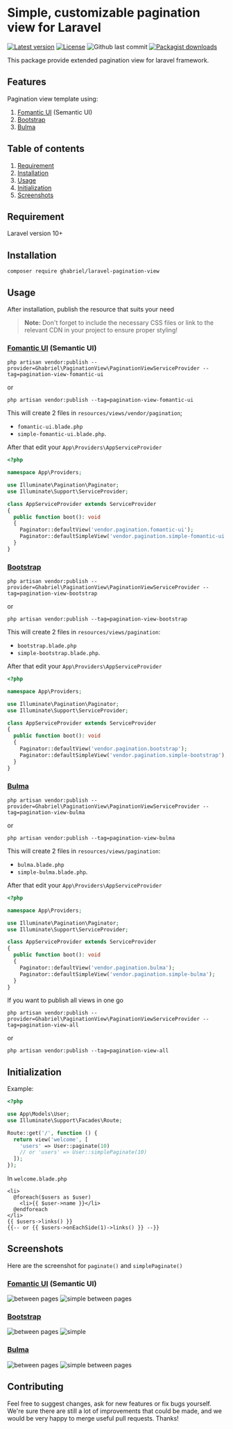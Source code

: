 # Simple, customizable pagination view for Laravel
[![Latest version](https://img.shields.io/packagist/v/ghabriel/laravel-pagination-view)](https://packagist.org/packages/ghabriel/laravel-pagination-view)
[![License](https://img.shields.io/badge/license-MIT-brightgreen)](LICENSE.md)
![Github last commit](https://img.shields.io/github/last-commit/ghabriel25/laravel-pagination-view)
[![Packagist downloads](https://img.shields.io/packagist/dt/ghabriel/laravel-pagination-view?color=66ff00)](https://packagist.org/packages/ghabriel/laravel-pagination-view/stats)

This package provide extended pagination view for laravel framework.
## Features
Pagination view template using:
1. [Fomantic UI](https://fomantic-ui.com) (Semantic UI)
2. [Bootstrap](https://getbootstrap.com/)
3. [Bulma](https://bulma.io/)
## Table of contents
1. [Requirement](#requirement)
2. [Installation](#installation)
3. [Usage](#usage)
4. [Initialization](#initialization)
5. [Screenshots](#screenshots)
## Requirement
Laravel version 10+
## Installation
```
composer require ghabriel/laravel-pagination-view
```
## Usage
After installation, publish the resource that suits your need
> **Note:** Don't forget to include the necessary CSS files or link to the relevant CDN in your project to ensure proper styling!

### [Fomantic UI](https://fomantic-ui.com) (Semantic UI)
```
php artisan vendor:publish --provider=Ghabriel\PaginationView\PaginationViewServiceProvider --tag=pagination-view-fomantic-ui
```
or
```
php artisan vendor:publish --tag=pagination-view-fomantic-ui
```
This will create 2 files in `resources/views/vendor/pagination`; 
- `fomantic-ui.blade.php`
- `simple-fomantic-ui.blade.php`. 

After that edit your `App\Providers\AppServiceProvider`
```php
<?php

namespace App\Providers;

use Illuminate\Pagination\Paginator;
use Illuminate\Support\ServiceProvider;

class AppServiceProvider extends ServiceProvider
{
  public function boot(): void
  {
    Paginator::defaultView('vendor.pagination.fomantic-ui');
    Paginator::defaultSimpleView('vendor.pagination.simple-fomantic-ui');
  }
}
```
### [Bootstrap](https://getbootstrap.com/)
```
php artisan vendor:publish --provider=Ghabriel\PaginationView\PaginationViewServiceProvider --tag=pagination-view-bootstrap
```
or
```
php artisan vendor:publish --tag=pagination-view-bootstrap
```
This will create 2 files in `resources/views/pagination`: 
- `bootstrap.blade.php`
- `simple-bootstrap.blade.php`.

After that edit your `App\Providers\AppServiceProvider`
```php
<?php

namespace App\Providers;

use Illuminate\Pagination\Paginator;
use Illuminate\Support\ServiceProvider;

class AppServiceProvider extends ServiceProvider
{
  public function boot(): void
  {
    Paginator::defaultView('vendor.pagination.bootstrap');
    Paginator::defaultSimpleView('vendor.pagination.simple-bootstrap');
  }
}
```
### [Bulma](https://bulma.io/)
```
php artisan vendor:publish --provider=Ghabriel\PaginationView\PaginationViewServiceProvider --tag=pagination-view-bulma
```
or
```
php artisan vendor:publish --tag=pagination-view-bulma
```
This will create 2 files in `resources/views/pagination`: 
- `bulma.blade.php`
- `simple-bulma.blade.php`.

After that edit your `App\Providers\AppServiceProvider`
```php
<?php

namespace App\Providers;

use Illuminate\Pagination\Paginator;
use Illuminate\Support\ServiceProvider;

class AppServiceProvider extends ServiceProvider
{
  public function boot(): void
  {
    Paginator::defaultView('vendor.pagination.bulma');
    Paginator::defaultSimpleView('vendor.pagination.simple-bulma');
  }
}
```

If you want to publish all views in one go
```
php artisan vendor:publish --provider=Ghabriel\PaginationView\PaginationViewServiceProvider --tag=pagination-view-all
```
or
```
php artisan vendor:publish --tag=pagination-view-all
```
## Initialization
Example:
```php
<?php

use App\Models\User;
use Illuminate\Support\Facades\Route;

Route::get('/', function () {
  return view('welcome', [
    'users' => User::paginate(10)
    // or 'users' => User::simplePaginate(10)
  ]);
});
```
In `welcome.blade.php`
```blade
<li>
  @foreach($users as $user)
    <li>{{ $user->name }}</li>
  @endforeach
</li>
{{ $users->links() }}
{{-- or {{ $users->onEachSide(1)->links() }} --}}
```
## Screenshots
Here are the screenshot for `paginate()` and `simplePaginate()`
### [Fomantic UI](https://fomantic-ui.com) (Semantic UI)
![between pages](https://github.com/user-attachments/assets/37cb8b88-b40c-4b4b-88a2-d80cd2dcbcf0)
![simple between pages](https://github.com/user-attachments/assets/667c2a8d-707e-4179-a8bf-af7c05f239ef)
### [Bootstrap](https://getbootstrap.com/)
![between pages](https://github.com/user-attachments/assets/8d66bad8-3499-4606-93ef-de68b1be5a73)
![simple](https://github.com/user-attachments/assets/0263a49e-0993-4f11-9fc7-9b5ae2a6ac71)
### [Bulma](https://bulma.io/)
![between pages](https://github.com/user-attachments/assets/35dedae3-ee1a-4de0-afbc-c2bff99379d9)
![simple between pages](https://github.com/user-attachments/assets/e2493917-3b81-4065-8dc5-c94b6735d8ad)
## Contributing
Feel free to suggest changes, ask for new features or fix bugs yourself. We're sure there are still a lot of improvements that could be made, and we would be very happy to merge useful pull requests. Thanks!
